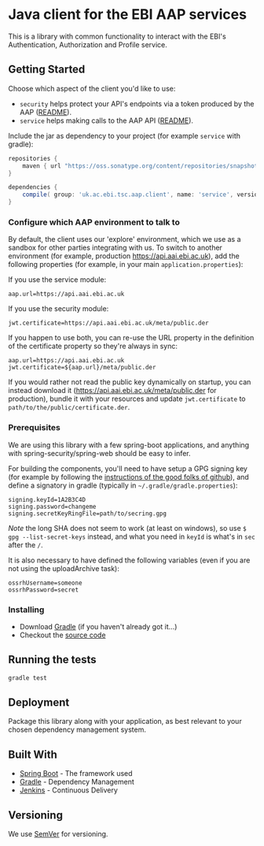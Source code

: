 # Java client for the EBI AAP services

This is a library with common functionality to interact with the EBI's Authentication, Authorization
and Profile service. 

## Getting Started

Choose which aspect of the client you'd like to use:
- `security` helps protect your API's endpoints via a token produced by the AAP ([README](security/README.md)).  
- `service` helps making calls to the AAP API ([README](service/README.md)).

Include the jar as dependency to your project (for example `service` with gradle):

```groovy
repositories {
	maven { url "https://oss.sonatype.org/content/repositories/snapshots" }
}

dependencies {
	compile( group: 'uk.ac.ebi.tsc.aap.client', name: 'service', version: '1.0.2-SNAPSHOT')
}
```

### Configure which AAP environment to talk to

By default, the client uses our 'explore' environment, which we use as a sandbox for other parties integrating with us.
To switch to another environment (for example, production https://api.aai.ebi.ac.uk), add the following properties 
(for example, in your main `application.properties`):

If you use the service module:
```properties
aap.url=https://api.aai.ebi.ac.uk
```
If you use the security module:
```properties
jwt.certificate=https://api.aai.ebi.ac.uk/meta/public.der
```

If you happen to use both, you can re-use the URL property in the definition of the certificate property so they're 
always in sync:
```properties
aap.url=https://api.aai.ebi.ac.uk
jwt.certificate=${aap.url}/meta/public.der
```

If you would rather not read the public key dynamically on startup, you can instead download it 
(https://api.aai.ebi.ac.uk/meta/public.der for production), bundle it with your resources and update `jwt.certificate` 
to `path/to/the/public/certificate.der`.

### Prerequisites

We are using this library with a few spring-boot applications, and anything with spring-security/spring-web
should be easy to infer.

For building the components, you'll need to have setup a GPG signing key (for example by following the [instructions of
the good folks of github](https://help.github.com/articles/generating-a-new-gpg-key/#generating-a-gpg-key)), and define
a signatory in gradle (typically in `~/.gradle/gradle.properties`):
```properties
signing.keyId=1A2B3C4D
signing.password=changeme
signing.secretKeyRingFile=path/to/secring.gpg
```
*Note* the long SHA does not seem to work (at least on windows), so use  `$ gpg --list-secret-keys` instead, and what you need in `keyId` is what's in `sec` after the `/`.

It is also necessary to have defined the following variables (even if you are not using the uploadArchive task):
```properties
ossrhUsername=someone
ossrhPassword=secret
```

### Installing

* Download [Gradle](https://gradle.org/gradle-download/) (if you haven't already got it...)
* Checkout the [source code](https://github.com/EMBL-EBI-TSI/aap-client-java.git)

## Running the tests

```bash
gradle test
```

## Deployment

Package this library along with your application, as best relevant to your chosen dependency management system.

## Built With

* [Spring Boot](https://projects.spring.io/spring-boot/) - The framework used
* [Gradle](https://gradle.org) - Dependency Management
* [Jenkins](https://jenkins.io/) - Continuous Delivery

## Versioning

We use [SemVer](http://semver.org/) for versioning.

